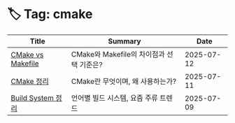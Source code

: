 # 🏷️ Tag: cmake

| Title | Summary | Date |
|-------|---------|------|
| [CMake vs Makefile](https://github.com/MinHyeok-lee1/TIL/blob/main/2025/07/12-CmakeMakefile.md) | CMake와 Makefile의 차이점과 선택 기준은? | 2025-07-12 |
| [CMake 정리](https://github.com/MinHyeok-lee1/TIL/blob/main/2025/07/11-CMake.md) | CMake란 무엇이며, 왜 사용하는가? | 2025-07-11 |
| [Build System 정리](https://github.com/MinHyeok-lee1/TIL/blob/main/2025/07/09-buildSystem.md) | 언어별 빌드 시스템, 요즘 주류 트렌드 | 2025-07-09 |
